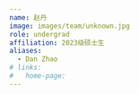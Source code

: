 ```yaml
---
name: 赵丹
image: images/team/unknown.jpg
role: undergrad
affiliation: 2023级硕士生
aliases:
  - Dan Zhao
# links:
#   home-page:
---
```

